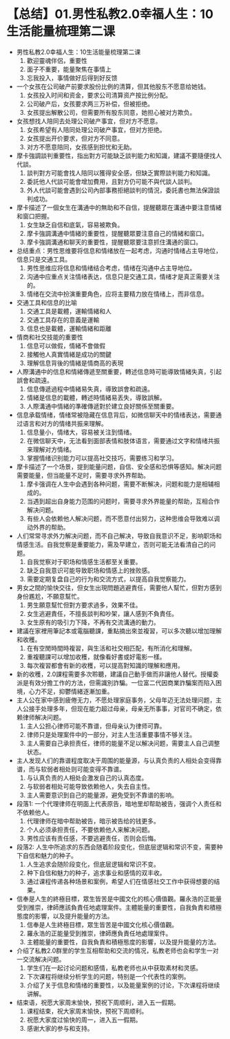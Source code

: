 # 【总结】01.男性私教2.0幸福人生：10生活能量梳理第二课

-   男性私教2.0幸福人生：10生活能量梳理第二课
    1.  歡迎靈魂伴侶，重要性
    2.  面子不重要，能量聚焦在事情上
    3.  忘我投入，事情做好后得到好反馈
-   一个女孩在公司破产前要求股份比例的清算，但其他股东不愿意给她钱。
    1.  女孩投入时间和资金，要求公司清算资产按比例分配。
    2.  公司破产后，女孩要求两三万补偿，但被拒绝。
    3.  女孩提出解散公司，但需要所有股东同意，她担心被对方欺负。
-   女孩想找人陪同去处理公司破产事宜，但对方不愿意。
    1.  女孩希望有人陪同处理公司破产事宜，但对方拒绝。
    2.  女孩提出开价要求，但对方不同意。
    3.  对方不愿意陪同，女孩感到担忧和无助。
-   摩卡強調談判重要性，指出對方可能缺乏談判能力和知識，建議不要隨便找人代談。
    1.  談判對方可能會找人陪同以獲得安全感，但缺乏實際談判能力和知識。
    2.  委託他人代談可能會增加費用，且對方仍可能不與代談人談判。
    3.  外人代談可能會遇到公司內部事務拒絕談判的情況，委託書也無法保證談判成功。
-   摩卡描述了一個女生在溝通中的無助和不自信，提醒聽眾在溝通中要注意情緒和窗口把握。
    1.  女生缺乏自信和底氣，容易被欺負。
    2.  摩卡強調溝通中情緒的重要性，提醒聽眾要注意自己的情緒和窗口。
    3.  摩卡強調溝通和聊天的重要性，提醒聽眾要注意抓住溝通的窗口。
-   总结重点：男性思维要将信息和情绪放在一起考虑，沟通时情绪占主导地位，信息只是交通工具。
    1.  男性思维应将信息和情绪结合考虑，情绪在沟通中占主导地位。
    2.  沟通中应重点关注情绪表达，信息只是交通工具，情绪才是真正需要关注的。
    3.  情绪在交流中扮演重要角色，应将主要精力放在情绪上，而非信息。
-   交通工具和信息的比喻
    1.  交通工具是載體，運輸情緒和人
    2.  交通工具存在的意義是運輸
    3.  信息也是載體，運輸情緒和距離
-   情商和社交技能的重要性
    1.  信息可以做假，情緒不會做假
    2.  接觸他人真實情緒是成功的關鍵
    3.  理解信息背後的情緒是情商高的表現
-   人際溝通中的信息和情緒傳遞至關重要，轉述信息時可能導致情緒失真，引起誤會和疏遠。
    1.  信息傳遞過程中情緒易失真，導致誤會和疏遠。
    2.  情緒是信息的載體，轉述時情緒易丟失，導致誤解。
    3.  人際溝通中情緒的準確傳遞對於建立良好關係至關重要。
-   信息承载情绪，情绪常被隐藏在信息背后，如微信聊天中的情绪表达，需要通过语言和对方的情绪共振来理解。
    1.  信息量小，情绪大，容易被关注到情绪。
    2.  在微信聊天中，无法看到面部表情和肢体语言，需要通过文字和情绪共振来理解对方情绪。
    3.  掌握情绪识别能力可以提高社交技巧，需要练习和学习。
-   摩卡描述了一个场景，提到能量问题，自信、安全感和恐惧等感知。解决问题需要能量，但当能量不足时，需要寻求外界帮助。
    1.  摩卡强调在人生中会遇到各种问题，需要不断解决，问题和能力是相辅相成的。
    2.  当遇到超出自身能力范围的问题时，需要寻求外界能量的帮助，互相合作解决问题。
    3.  有些人会依赖他人解决问题，而不愿意付出努力，这种思维会导致难以调动外界的帮助。
-   人们常常寻求外力解决问题，而不自己解决，导致自我意识不足，影响职场和情感生活。自我觉察是重要能力，需及早建立，否则可能无法看清自己的问题。
    1.  自我觉察对于职场和情感生活都至关重要。
    2.  缺乏自我意识可能导致职场和情感上的挫败感。
    3.  需要定期复盘自己的行为和交流方式，以提高自我觉察能力。
-   男女之間的愉快交往，但女生出現問題逃避責任，需要他人幫忙，但對方感到身份尷尬，不願意幫忙。
    1.  男生願意幫忙但對方要求過多，效果不佳。
    2.  女生逃避責任，不擅長談判和吵架，讓人感到不負責任。
    3.  女生原有的吸引力下降，不再有交流溝通的動力。
-   建議在家裡用筆記本或電腦聽課，重點摘出來並複習，可以多次聽以增加理解和收穫。
    1.  在有空閒時間時複習，與生活和社交相匹配，有所消化和理解。
    2.  重複聽課可以增加收穫，就像看好書或好電影一樣。
    3.  每次複習都會有新的收穫，可以提高對知識的理解和應用。
-   新的收穫，2.0課程需要多次聆聽，建議自己動手做而非讓他人替代。授權委派是有效分擔工作的方法，但需識別詐騙。一位富二代因商業詐騙案而陷入困境，心力不足，抑鬱情緒逐漸加重。
-   主人公在家中感到疲倦无力，不愿处理家庭事务，父母年迈无法处理问题，主人公接手处理多年，但现在能力超过母亲，母亲无所事事，对官司不确定，依赖律师解决问题。
    1.  主人公担心律师可能不靠谱，但母亲认为律师可靠。
    2.  律师只是处理案件中的一部分，对主人生活重要事情不够关注。
    3.  主人需要自己承担责任，律师的能量不足以解决问题，需要主人自己调整状态。
-   主人发现人们的靠谱程度取决于周围的能量源，与认真负责的人相处会变得靠谱，而与软弱者相处则可能变得不靠谱。
    1.  与认真负责的人相处会激发自己的认真态度。
    2.  与软弱者相处可能导致依赖他人，失去自主性。
    3.  主人需要意识到自己的能量源，避免受到不靠谱的影响。
-   段落1: 一个代理律师在明面上代表原告，暗地里却帮助被告，强调个人责任和不依赖他人。
    1.  代理律师在暗中帮助被告，暗示被告给的钱更多。
    2.  个人必须承担责任，不要依赖他人来解决问题。
    3.  男性应该有责任感，不要逃避责任，否则会后悔。
-   段落2: 人生中所追求的东西会随着阶段变化，但底层逻辑和常识不变，需要种下自信和魅力的种子。
    1.  人生追求会随阶段变化，但底层逻辑和常识不变。
    2.  种下自信和魅力的种子，追求事业和感情的双丰收。
    3.  通过课程传递各种场景和案例，希望人们在情感社交工作中获得想要的结果。
-   信奉是人生的終極目標，眾生皆苦是中國文化的核心價值觀。羅永浩的正能量受到推崇，律師應該負責任地處理案件。主體能量的重要性，自我負責和積極態度的影響，以及提升能量的方法。
    1.  信奉是人生終極目標，眾生皆苦是中國文化核心價值觀。
    2.  羅永浩的正能量受到推崇，律師應負責任地處理案件。
    3.  主體能量的重要性，自我負責和積極態度的影響，以及提升能量的方法。
-   介绍了私教2.0群里的学生互相帮助和交流的情况，私教老师也会和学生一对一交流解决问题。
    1.  学生们在一起讨论问题和感情，私教老师也从中获取素材和灵感。
    2.  下次课程将继续分析学生的问题，特别是一个代表性的案例。
    3.  介绍了关于信息和情绪的重要性，以及能量案例的讨论，下次课程将继续讲解。
-   结束语，祝愿大家周末愉快，预祝下周顺利，进入五一假期。
    1.  课程结束，祝大家周末愉快，预祝下周顺利。
    2.  祝愿大家度过愉快的周一，进入五一假期。
    3.  感谢大家的参与和支持。